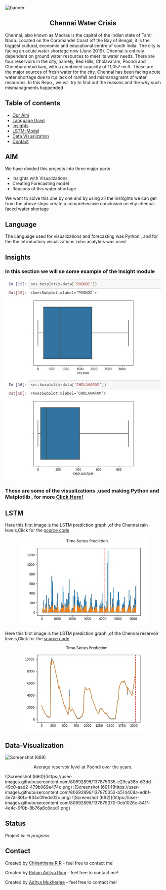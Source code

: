 ![banner](https://www.waterlogic.com/fileadmin/user_upload/US_Website/Blog/banner-resolving-to-reduce-water-scarcity.jpg)
<div align='center'>
  <h2>Chennai Water Crisis</h2>
  </div>
</div>
Chennai, also known as Madras is the capital of the Indian state of Tamil Nadu. Located on the Coromandel Coast off the Bay of Bengal, it is the biggest cultural, economic and educational centre of south India.
The city is facing an acute water shortage now (June 2019). Chennai is entirely dependent on ground water resources to meet its water needs. There are four reservoirs in the city, namely, Red Hills, Cholavaram, Poondi and Chembarambakkam, with a combined capacity of 11,057 mcft. These are the major sources of fresh water for the city.
Chennai has been facing acute water shortage due to it,s lack of rainfall and mismanagment of water resources.
In this Repo , we will try to find out the reasons and the why such mismanagments happended

## Table of contents
* [Our Aim](#AIM)
* [Language Used](#Language)
* [Insights](#Insights)
* [LSTM-Model](#LSTM)
* [Data Visualization](#Data-Visualization)
* [Contact](#contact)


## AIM
We have divided this projects into three major parts
  * Insights with Visualizations
  * Creating Forecasting model 
  * Reasons of this water shortage

We want to solve this one by one and by using all the inshights we can get from the above steps create a comprehensive conclusion on ehy chennai faced water shortage


## Language
  The Language used for visualizations and forecasting was Python , and for the the introductory visualizations zoho analytics was used

## Insights
### In this section we will se some example of the Insight module
<p align="center">
  <img src='./Images/img1.jpg'>
</p>

### These are some of the visualizations ,used making Python and Matplotlib , for more [Click Here!](https://github.com/chiru30/DS-Hydro-project/blob/main/Insights/data%20insights-reservoir%20levels.ipynb)

## LSTM
Here this first image is the LSTM prediction graph ,of the Chennai rain levels,Click for the [source code](https://github.com/chiru30/DS-Hydro-project/blob/main/LSTM_Rainfall_Level.ipynb)
<p align="center">
  <img src='./Images/img2.jpg'>
</p>

Here this first image is the LSTM prediction graph ,of the Chennai reservoir levels,Click for the [source code](https://github.com/chiru30/DS-Hydro-project/blob/main/LSTM_Reservoir.ipynb)
<p align="center">
  <img src='./Images/img3.jpg'>
</p>


## Data-Visualization

![Screenshot (689)](https://user-images.githubusercontent.com/80692896/137875093-51582287-af73-46e3-8312-10c6a696fff6.png)
<p align="center">Average reservoir level at Poondi over the years.</p>
![Screenshot (690)](https://user-images.githubusercontent.com/80692896/137875335-e29ca38b-63dd-49c0-aad2-479b069e474c.png)
![Screenshot (691)](https://user-images.githubusercontent.com/80692896/137875353-b514408a-edbf-4e7d-80fa-834c09edc02c.png)
![Screenshot (692)](https://user-images.githubusercontent.com/80692896/137875370-0cb1026c-841f-4e4c-9f0b-8b76a6c8ced1.png)



## Status
Project is: _in progress_


## Contact
Created by [Chiranthana R R](https://www.linkedin.com/in/chiranthana-r-r-232385200/) - feel free to contact me!

Created by [Rohan Aditya Ram](https://www.linkedin.com/in/rohan-aditya-9b4816215/) - feel free to contact me!

Created by [Aditya Mukherjee](https://www.linkedin.com/in/aditya-mukherjee-817a17190/) - feel free to contact me!
